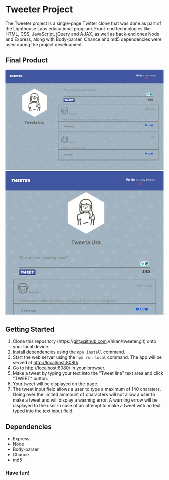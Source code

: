 # Tweeter Project

The Tweeter project is a single-page Twitter clone that was done as part of the Lighthouse Labs educational program. Front-end technologies like HTML, CSS, JavaScript, jQuery and AJAX, as well as back-end ones Node and Express, along with Body-parser, Chance and md5 dependencies were used during the project development.

## Final Product

![Tweeter Screenshot Desktop View](https://github.com/Vhkan/tweeter/blob/main/public/docs/Tweeter%20Desktop%20Look%20sm.png)
![Tweeter Screenshot Tab View](https://github.com/Vhkan/tweeter/blob/main/public/docs/Tweeter%20Tab%20Look.png)

## Getting Started

1. Clone this repository (https://git@github.com:Vhkan/tweeter.git) onto your local device.
2. Install dependencies using the `npm install` command.
3. Start the web server using the `npm run local` command. The app will be served at <http://localhost:8080/>.
4. Go to <http://localhost:8080/> in your browser.
5. Make a tweet by typing your text into the "Tweet line" text area and click "TWEET" button. 
6. Your tweet will be displayed on the page.
7. The tweet input field allows a user to type a maximum of 140 charaters. Going over the limited ammount of characters will not allow a user to make a tweet and will display a warning error. A warning errow will be displayed to the user in case of an attempt to make a tweet with no text typed into the text input field.

## Dependencies

- Express
- Node
- Body-parser
- Chance
- md5

### Have fun!
